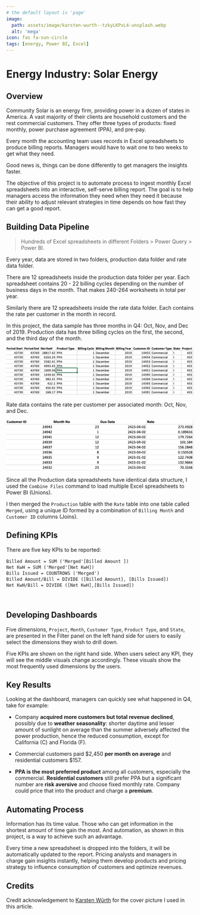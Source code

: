 ```yaml
---
# the default layout is 'page'
image:
  path: assets/image/karsten-wurth--tzkyLKPvL4-unsplash.webp
  alt: 'mega'
icon: fas fa-sun-circle
tags: [energy, Power BI, Excel]
---
```


# Energy Industry: Solar Energy

## Overview

Community Solar is an energy firm, providing power in a dozen of states in America. A vast majority of their clients are household customers and the rest commercial customers. They offer three types of products: fixed monthly, power purchase agreement (PPA), and pre-pay.

Every month the accounting team uses records in Excel spreadsheets to produce billing reports. Managers would have to wait one to two weeks to get what they need.

Good news is, things can be done differently to get managers the insights faster.

The objective of this project is to automate process to ingest monthly Excel spreadsheets into an interactive, self-serve billing report. The goal is to help managers access the information they need when they need it because their ability to adjust relevant strategies in time depends on how fast they can get a good report.

## Building Data Pipeline

> Hundreds of Excel spreadsheets in different Folders &gt; Power Query &gt; Power BI.

Every year, data are stored in two folders, production data folder and rate data folder.

There are 12 spreadsheets inside the production data folder per year. Each spreadsheet contains 20 - 22 billing cycles depending on the number of business days in the month. That makes 240-264 worksheets in total per year.

Similarly there are 12 spreadsheets inside the rate data folder. Each contains the rate per customer in the month in record.

In this project, the data sample has three months in Q4: Oct, Nov, and Dec of 2019. Production data has three billing cycles on the first, the second, and the third day of the month.

![](/assets/image/Screenshot_2023-03-02_at_2.24.05_PM.png)

Rate data contains the rate per customer per associated month: Oct, Nov, and Dec.

![](/assets/image/Screenshot_2023-03-02_at_2.22.48_PM.png)

Since all the Production data spreadsheets have identical data structure, I used the `Combine Files` command to load multiple Excel spreadsheets to Power BI (Unions).

I then merged the `Production` table with the `Rate` table into one table called `Merged`, using a unique ID formed by a combination of `Billing Month` and `Customer ID` columns (Joins).

## Defining KPIs

There are five key KPIs to be reported:

```
Billed Amount = SUM ('Merged'[Billed Amount ])
Net KwH = SUM ('Merged'[Net KwH])
Bills Issued = COUNTROWS ('Merged')
Billed Amount/Bill = DIVIDE ([Billed Amount], [Bills Issued])
Net KwH/Bill = DIVIDE ([Net KwH],[Bills Issued])
```
​
## Developing Dashboards

Five dimensions, `Project`, `Month`, `Customer Type`, `Product Type`, and `State`, are presented in the Filter panel on the left hand side for users to easily select the dimensions they wish to drill down.

Five KPIs are shown on the right hand side. When users select any KPI, they will see the middle visuals change accordingly. These visuals show the most frequently used dimensions by the users.

## Key Results

Looking at the dashboard, managers can quickly see what happened in Q4, take for example:

* Company **acquired more customers but total revenue declined**, possibly due to **weather seasonality**: shorter daytime and lesser amount of sunlight on average than the summer adversely affected the power production, hence the reduced consumption, except for California (C) and Florida (F).

* Commercial customers paid $2,450 **per month on average** and residential customers $157.

* **PPA is the most preferred product** among all customers, especially the commercial. **Residential customers** still prefer PPA but a significant number are **risk aversive** and choose fixed monthly rate. Company could price that into the product and charge a **premium**.

## Automating Process

Information has its time value. Those who can get information in the shortest amount of time gain the most. And automation, as shown in this project, is a way to achieve such an advantage.

Every time a new spreadsheet is dropped into the folders, it will be automatically updated to the report. Pricing analysts and managers in charge gain insights instantly, helping them develop products and pricing strategy to influence consumption of customers and optimize revenues.

## Credits

Credit acknowledgement to [Karsten Würth](https://unsplash.com/@karsten_wuerth?utm_source=unsplash&utm_medium=referral&utm_content=creditCopyText) for the cover picture I used in this article.
